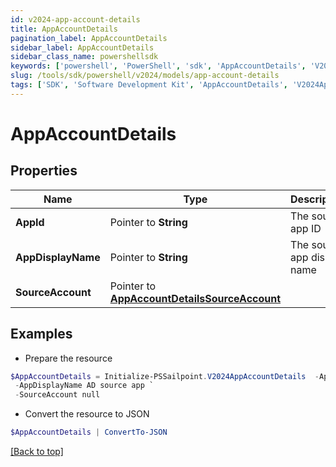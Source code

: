 ```yaml
---
id: v2024-app-account-details
title: AppAccountDetails
pagination_label: AppAccountDetails
sidebar_label: AppAccountDetails
sidebar_class_name: powershellsdk
keywords: ['powershell', 'PowerShell', 'sdk', 'AppAccountDetails', 'V2024AppAccountDetails'] 
slug: /tools/sdk/powershell/v2024/models/app-account-details
tags: ['SDK', 'Software Development Kit', 'AppAccountDetails', 'V2024AppAccountDetails']
---
```



# AppAccountDetails

## Properties

Name | Type | Description | Notes
------------ | ------------- | ------------- | -------------
**AppId** |  Pointer to **String** | The source app ID | [optional] 
**AppDisplayName** |  Pointer to **String** | The source app display name | [optional] 
**SourceAccount** |  Pointer to [**AppAccountDetailsSourceAccount**](app-account-details-source-account) |  | [optional] 

## Examples

- Prepare the resource
```powershell
$AppAccountDetails = Initialize-PSSailpoint.V2024AppAccountDetails  -AppId fbf4f72280304f1a8bc808fc2a3bcf7b `
 -AppDisplayName AD source app `
 -SourceAccount null
```

- Convert the resource to JSON
```powershell
$AppAccountDetails | ConvertTo-JSON
```


[[Back to top]](#) 

